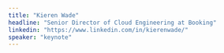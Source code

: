 ```yaml
---
title: "Kieren Wade"
headline: "Senior Director of Cloud Engineering at Booking"
linkedin: "https://www.linkedin.com/in/kierenwade/"
speaker: "keynote"
---
```

